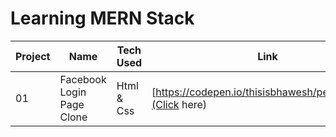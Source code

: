 # Learning MERN Stack

| Project | Name  | Tech Used  | Link  |
|---|---|---|---|
| 01 | Facebook Login Page Clone  | Html & Css  | [https://codepen.io/thisisbhawesh/pen/Barywqe](Click here)  |

